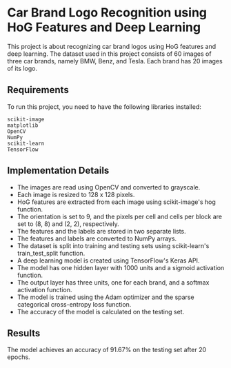 # Car Brand Logo Recognition using HoG Features and Deep Learning

This project is about recognizing car brand logos using HoG features and deep learning. The dataset used in this project consists of 60 images of three car brands, namely BMW, Benz, and Tesla. Each brand has 20 images of its logo.

## Requirements

To run this project, you need to have the following libraries installed:

    scikit-image
    matplotlib
    OpenCV
    NumPy
    scikit-learn
    TensorFlow
## Implementation Details

- The images are read using OpenCV and converted to grayscale.
- Each image is resized to 128 x 128 pixels.
- HoG features are extracted from each image using scikit-image's hog function.
- The orientation is set to 9, and the pixels per cell and cells per block are set to (8, 8) and (2, 2), respectively.
- The features and the labels are stored in two separate lists.
- The features and labels are converted to NumPy arrays.
- The dataset is split into training and testing sets using scikit-learn's train_test_split function.
- A deep learning model is created using TensorFlow's Keras API.
- The model has one hidden layer with 1000 units and a sigmoid activation function.
- The output layer has three units, one for each brand, and a softmax activation function.
- The model is trained using the Adam optimizer and the sparse categorical cross-entropy loss function.
- The accuracy of the model is calculated on the testing set.
   
## Results

The model achieves an accuracy of 91.67% on the testing set after 20 epochs.
